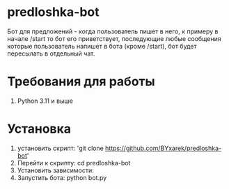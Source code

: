 # predloshka-bot
Бот для предложений - когда пользователь пишет в него, к примеру в начале /start то бот его приветствует, последующие любые сообщения которые пользователь напишет в бота (кроме /start), бот будет пересылать в отдельный чат.


# Требования для работы
1. Python 3.11 и выше

   
# Установка
1. установить скрипт: 'git clone https://github.com/BYxarek/predloshka-bot'
2. Перейти к скрипту: cd predloshka-bot
3. Установить зависимости:
4. Запустить бота: python bot.py
